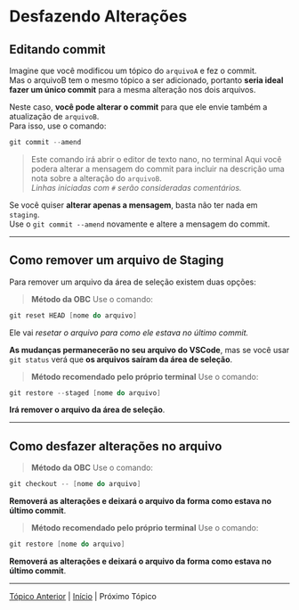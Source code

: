 # Desfazendo Alterações

## Editando commit
Imagine que você modificou um tópico do `arquivoA` e fez o commit.  
Mas o arquivoB tem o mesmo tópico a ser adicionado, portanto **seria ideal fazer um único commit** para a mesma alteração nos dois arquivos.

Neste caso, **você pode alterar o commit** para que ele envie também a atualização de `arquivoB`.  
Para isso, use o comando:

```c
git commit --amend
```
>Este comando irá abrir o editor de texto nano, no terminal
Aqui você podera alterar a mensagem do commit para incluir na descrição uma nota sobre a alteração do `arquivoB`.  
_Linhas iniciadas com `#` serão consideradas comentários._  

Se você quiser **alterar apenas a mensagem**, basta não ter nada em `staging`.  
Use o `git commit --amend` novamente e altere a mensagem do commit.

---

## Como remover um arquivo de Staging
Para remover um arquivo da área de seleção existem duas opções:

>**Método da OBC**
    Use o comando:
```c
git reset HEAD [nome do arquivo]
```
Ele vai _resetar o arquivo para como ele estava no último commit._
    
**As mudanças permanecerão no seu arquivo do VSCode**, mas se você usar `git status` verá que **os arquivos saíram da área de seleção**.
    
>**Método recomendado pelo próprio terminal**
    Use o comando: 
```c
git restore --staged [nome do arquivo]
```
    
**Irá remover o arquivo da área de seleção**.

---  

## Como desfazer alterações no arquivo

>**Método da OBC**
Use o comando:
```c
git checkout -- [nome do arquivo]
```
**Removerá as alterações e deixará o arquivo da forma como estava no último commit**.
    
>**Método recomendado pelo próprio terminal**
Use o comando:
```c
git restore [nome do arquivo]
```
**Removerá as alterações e deixará o arquivo da forma como estava no último commit**.

---

[Tópico Anterior](VisualizarDiferencas.md) | [Início](README.md) | Próximo Tópico
